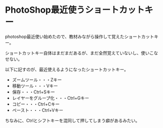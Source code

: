 # PhotoShop最近使うショートカットキー

photoshop最近使い始めたので、教材みながら操作して覚えたショートカットキー。

ショートカットキー自体はまだまだあるが、まだ全然覚えていないし、使いこなせない。

以下に記すのが、最近使えるようになったショートカットキー。


* ズームツール・・・Zキー
* 移動ツール・・・Vキー
* 保存・・・Ctrl+Sキー
* レイヤーをグループ化・・・Ctrl+Gキー
* コピー・・・Ctrl+Cキー
* ペースト・・・Ctrl+Vキー



ちなみに、Ctrlとシフトキーを混同して押してしまう癖があるみたい。
